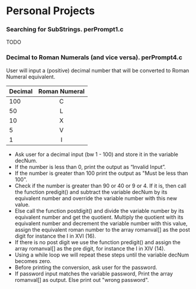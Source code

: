 # Personal Projects

### Searching for SubStrings. perPrompt1.c

TODO

### Decimal to Roman Numerals (and vice versa). perPrompt4.c

User will input a (positive) decimal number that will be converted to Roman Numeral equivalent.

| Decimal   |   Roman Numeral   |
| -------   |:-----------------:|
| 100       | C                 |
| 50        | L                 |
| 10        | X                 |
| 5         | V                 |
| 1         | I                 |

- Ask user for a decimal input (bw 1 - 100) and store it in the variable decNum.
- If the number is less than 0, print the output as “Invalid Input”.
- If the number is greater than 100 print the output as "Must be less than 100".
- Check if the number is greater than 90 or 40 or 9 or 4. If it is, then call the function predigit() and subtract the variable decNum by its equivalent number and override the variable number with this new value.
- Else call the function postdigit() and divide the variable number by its equivalent number and get the quotient. Multiply the quotient with its equivalent number and decrement the variable number with this value, assign the equivalent roman number to the array romanval[] as the post digit for instance the I in XVI (16).
- If there is no post digit we use the function predigit() and assign the array romanval[] as the pre digit, for instance the I in XIV (14).
- Using a while loop we will repeat these steps until the variable decNum becomes zero.
- Before printing the conversion, ask user for the password.
- If password input matches the variable password, Print the array romanval[] as output. Else print out "wrong password".